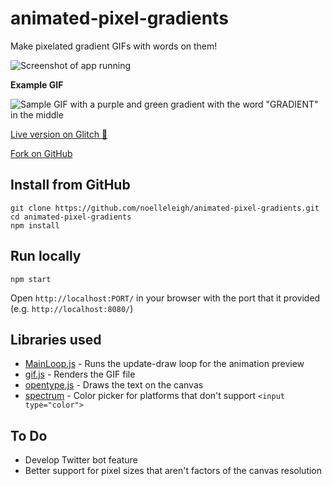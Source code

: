 # animated-pixel-gradients
Make pixelated gradient GIFs with words on them!

![Screenshot of app running](https://cdn.jsdelivr.net/gh/noelleleigh/animated-pixel-gradients@a7fd6c682339fd2b40cb2bdf84cd213be839d370/readme_assets/screenshot.png)

**Example GIF**

![Sample GIF with a purple and green gradient with the word "GRADIENT" in the middle](https://cdn.jsdelivr.net/gh/noelleleigh/animated-pixel-gradients@09eacf757a63d49f7572ce94d6e049be307d6287/readme_assets/sample_gif.gif)

[Live version on Glitch 🎏](https://animated-pixel-gradients.glitch.me/)

[Fork on GitHub](https://github.com/noelleleigh/animated-pixel-gradients)

## Install from GitHub
```
git clone https://github.com/noelleleigh/animated-pixel-gradients.git
cd animated-pixel-gradients
npm install
```
## Run locally
```
npm start
```
Open `http://localhost:PORT/` in your browser with the port that it provided (e.g. `http://localhost:8080/`)

## Libraries used
- [MainLoop.js](https://github.com/IceCreamYou/MainLoop.js) - Runs the update-draw loop for the animation preview
- [gif.js](https://github.com/jnordberg/gif.js) - Renders the GIF file
- [opentype.js](https://github.com/nodebox/opentype.js) - Draws the text on the canvas
- [spectrum](https://github.com/bgrins/spectrum) - Color picker for platforms that don't support `<input type="color">`

## To Do
- Develop Twitter bot feature
- Better support for pixel sizes that aren't factors of the canvas resolution

